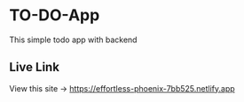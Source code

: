 # TO-DO-App

This simple todo app with backend

## Live Link

View this site -> https://effortless-phoenix-7bb525.netlify.app

